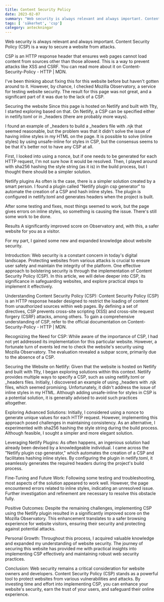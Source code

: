 ```yaml
---
title: Content Security Policy
date: 2023-02-07
summary: "Web security is always relevant and always important. Content Security Policy (CSP) is a way to secure a website from attacks."
tags: [ 'säkerhet', 'csp']
category: anteckningar
---
```


Web security is always relevant and always important. Content Security Policy (CSP) is a way to secure a website from attacks.

CSP is an HTTP response header that ensures web pages cannot load content from sources other than those allowed. This is a way to prevent attacks like XSS and CSRF. You can read more about it on Content-Security-Policy - HTTP | MDN.

I've been thinking about fixing this for this website before but haven't gotten around to it. However, by chance, I checked Mozilla Observatory, a service for testing website security. The result for this page was not great, and a significant part of it was due to the lack of a CSP.

Securing the website
Since this page is hosted on Netlify and built with 11ty, I started exploring based on that. On Netlify, a CSP can be specified either in netlify.toml or in _headers (there are probably more ways).

I found an example of _headers to build a _headers file with .njk that seemed reasonable, but the problem was that it didn't solve the issue of having inline styles in my HTML on the page. It is possible to solve (inline styles) by using unsafe-inline for styles in CSP, but the consensus seems to be that it's better not to have any CSP at all.

First, I looked into using a nonce, but if one needs to be generated for each HTTP request, I'm not sure how it would be resolved. Then, I played around with sha256 hashing the style string (as it is) in the build process, but I thought there should be a simpler solution.

Netlify plugins
As often is the case, there is a simpler solution created by a smart person. I found a plugin called "Netlify plugin csp generator" to automate the creation of a CSP and hash inline styles. The plugin is configured in netlify.toml and generates headers when the project is built.

After some testing and fixes, most things seemed to work, but the page gives errors on inline styles, so something is causing the issue. There's still some work to be done.

Results
A significantly improved score on Observatory and, with this, a safer website for you as a visitor.

For my part, I gained some new and expanded knowledge about website security.

Introduction:
Web security is a constant concern in today's digital landscape. Protecting websites from various attacks is crucial to ensure user safety and maintain the integrity of the platform. One effective approach to bolstering security is through the implementation of Content Security Policy (CSP). In this article, we will delve deeper into CSP, its significance in safeguarding websites, and explore practical steps to implement it effectively.

Understanding Content Security Policy (CSP):
Content Security Policy (CSP) is an HTTP response header designed to restrict the loading of content from unauthorized sources within web pages. By defining a set of directives, CSP prevents cross-site scripting (XSS) and cross-site request forgery (CSRF) attacks, among others. To gain a comprehensive understanding of CSP, refer to the official documentation on Content-Security-Policy - HTTP | MDN.

Recognizing the Need for CSP:
While aware of the importance of CSP, I had not yet addressed its implementation for this particular website. However, a fortunate turn of events led me to check the website's security using Mozilla Observatory. The evaluation revealed a subpar score, primarily due to the absence of a CSP.

Securing the Website on Netlify:
Given that the website is hosted on Netlify and built with 11ty, I began exploring solutions within this context. Netlify provides multiple ways to specify a CSP, such as using netlify.toml or _headers files. Initially, I discovered an example of using _headers with .njk files, which seemed promising. Unfortunately, it didn't address the issue of inline styles in my HTML. Although adding unsafe-inline for styles in CSP is a potential solution, it is generally advised to avoid such practices altogether.

Exploring Advanced Solutions:
Initially, I considered using a nonce to generate unique values for each HTTP request. However, implementing this approach posed challenges in maintaining consistency. As an alternative, I experimented with sha256 hashing the style string during the build process. Although feasible, I sought a simpler and more elegant solution.

Leveraging Netlify Plugins:
As often happens, an ingenious solution had already been devised by a knowledgeable individual. I came across the "Netlify plugin csp generator," which automates the creation of a CSP and facilitates hashing inline styles. By configuring the plugin in netlify.toml, it seamlessly generates the required headers during the project's build process.

Fine-Tuning and Future Work:
Following some testing and troubleshooting, most aspects of the solution appeared to work well. However, the page encountered errors related to inline styles, indicating an unresolved issue. Further investigation and refinement are necessary to resolve this obstacle fully.

Positive Outcomes:
Despite the remaining challenges, implementing CSP using the Netlify plugin resulted in a significantly improved score on the Mozilla Observatory. This enhancement translates to a safer browsing experience for website visitors, ensuring their security and protecting against potential attacks.

Personal Growth:
Throughout this process, I acquired valuable knowledge and expanded my understanding of website security. The journey of securing this website has provided me with practical insights into implementing CSP effectively and maintaining robust web security practices.

Conclusion:
Web security remains a critical consideration for website owners and developers. Content Security Policy (CSP) stands as a powerful tool to protect websites from various vulnerabilities and attacks. By investing time and effort into implementing CSP, you can enhance your website's security, earn the trust of your users, and safeguard their online experience.